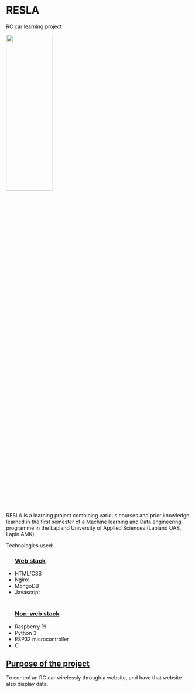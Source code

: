 # RESLA
RC car learning project

<img src="resla.jpeg" width=50% height=33%)>

RESLA is a learning project combining various courses and prior knowledge learned in the first semester of a Machine learning and Data engineering programme in the Lapland University of Applied Sciences (Lapland UAS, Lapin AMK).

Technologies used:

<ul>
  <h3><u>Web stack</u></h3>
  <li>HTML/CSS</li>
  <li>Nginx</li>
  <li>MongoDB</li>
  <li>Javascript</li>
  <br>
  <h3><u>Non-web stack</u></h3>
  <li>Raspberry Pi</li>
  <li>Python 3</li>
  <li>ESP32 microcontroller</li>
  <li>C</li>
</ul>

<h2><u>Purpose of the project</u></h2>
<p>
To control an RC car wirelessly through a website, and have that website also display data.
</p>
